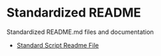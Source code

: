 # Standardized README
Standardized README.md files and documentation

* [Standard Script Readme File](./script.md)
